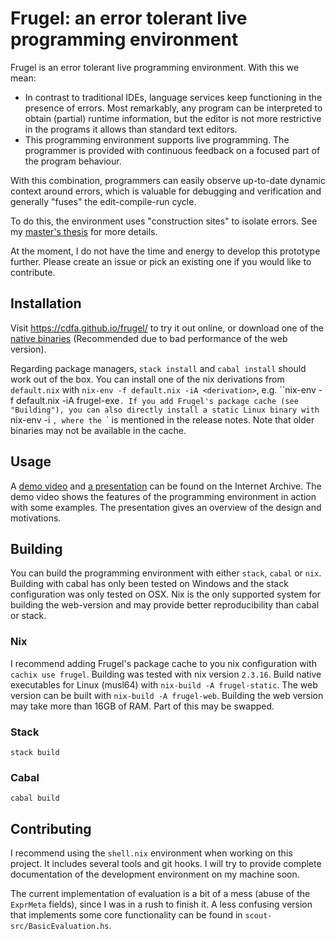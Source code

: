 # Frugel: an error tolerant live programming environment

Frugel is an error tolerant live programming environment. With this we mean:

- In contrast to traditional IDEs, language services keep functioning in the presence of errors. Most remarkably, any program can be interpreted to obtain (partial) runtime information, but the editor is not more restrictive in the programs it allows than standard text editors.
- This programming environment supports live programming. The programmer is provided with continuous feedback on a focused part of the program behaviour.

With this combination, programmers can easily observe up-to-date dynamic context around errors, which is valuable for debugging and verification and generally "fuses" the edit-compile-run cycle.

To do this, the environment uses "construction sites" to isolate errors.
See my [master's thesis](https://cdfa.github.io/frugel/thesis.pdf) for more details.

At the moment, I do not have the time and energy to develop this prototype further.
Please create an issue or pick an existing one if you would like to contribute.

## Installation

Visit https://cdfa.github.io/frugel/ to try it out online, or download one of the [native binaries](https://github.com/cdfa/frugel/releases) (Recommended due to bad performance of the web version).

Regarding package managers, `stack install` and `cabal install` should work out of the box.
You can install one of the nix derivations from `default.nix` with `nix-env -f default.nix -iA <derivation>`, e.g. ``nix-env -f default.nix -iA frugel-exe`.
If you add Frugel's package cache (see "Building"), you can also directly install a static Linux binary with `nix-env -i <path>`, where the `<path>` is mentioned in the release notes.
Note that older binaries may not be available in the cache.

## Usage

A [demo video](https://archive.org/details/demo_20220123) and [a presentation](https://archive.org/details/presentation_202201) can be found on the Internet Archive.
The demo video shows the features of the programming environment in action with some examples.
The presentation gives an overview of the design and motivations.

## Building

You can build the programming environment with either `stack`, `cabal` or `nix`. Building with cabal has only been tested on Windows and the stack configuration was only tested on OSX. Nix is the only supported system for building the web-version and may provide better reproducibility than cabal or stack.

### Nix

I recommend adding Frugel's package cache to you nix configuration with `cachix use frugel`.
Building was tested with nix version `2.3.16`.
Build native executables for Linux (musl64) with `nix-build -A frugel-static`.
The web version can be built with `nix-build -A frugel-web`.
Building the web version may take more than 16GB of RAM. Part of this may be swapped.

### Stack

```
stack build
```

### Cabal

```
cabal build
```

## Contributing

I recommend using the `shell.nix` environment when working on this project.
It includes several tools and git hooks.
I will try to provide complete documentation of the development environment on my machine soon.

The current implementation of evaluation is a bit of a mess (abuse of the `ExprMeta` fields), since I was in a rush to finish it.
A less confusing version that implements some core functionality can be found in `scout-src/BasicEvaluation.hs`.
